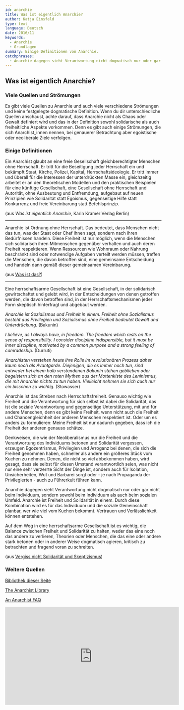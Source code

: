 ```yaml
---
id: anarchie
title: Was ist eigentlich Anarchie?
author: Katja Einsfeld
type: text
language: Deutsch
date: 2016/11
keywords:
  - Anarchie
  - Grundlagen
summary: Einige Definitionen von Anarchie.
catchphrases:
  - Anarchie dagegen sieht Verantwortung nicht dogmatisch nur oder gar nicht beim Individuum, sondern sowohl beim Individuum als auch beim sozialen Umfeld. Anarchie ist Freiheit und Solidarität in einem.
---
```


## Was ist eigentlich Anarchie?

### Viele Quellen und Strömungen

Es gibt viele Quellen zu Anarchie und auch viele verschiedene Strömungen und keine festgelegte dogmatische Definition. Wenn du dir unterschiedliche Quellen anschaust, achte darauf, dass Anarchie nicht als Chaos oder Gewalt definiert wird und das in der Definition sowohl solidarische als auch freiheitliche Aspekte vorkommen. Denn es gibt auch einige Strömungen, die sich Anarchist_innen nennen, bei genauerer Betrachtung aber egoistische oder neoliberale Ziele verfolgen.


### Einige Definitionen

Ein Anarchist glaubt an eine freie Gesellschaft gleichberechtigter Menschen ohne Herrschaft. Er tritt für die Beseitigung jeder Herrschaft ein und bekämpft Staat, Kirche, Polizei, Kapital, Herrschaftsideologie. Er tritt immer und überall für die Interessen der unterdrückten Masse ein, gleichzeitig arbeitet er an den theoretischen Modellen und den praktischen Beispielen für eine künftige Gesellschaft, eine Gesellschaft ohne Herrschaft und Autorität, ohne Ausbeutung und Entfremdung, aufgebaut auf neuen Prinzipien wie Solidarität statt Egoismus, gegenseitige Hilfe statt Konkurrenz und freie Vereinbarung statt Befehlsprinzip.

(aus *Was ist eigentlich Anarchie*, Karin Kramer Verlag Berlin)

---

Anarchie ist Ordnung ohne Herrschaft. Das bedeutet, dass Menschen nicht das tun, was der Staat oder Chef ihnen sagt, sondern nach ihren Bedürfnissen handeln. Diese Freiheit ist nur möglich, wenn die Menschen sich solidarisch ihren Mitmenschen gegenüber verhalten und auch deren Freiheit respektieren. Wenn Ressourcen wie Wohnraum oder Nahrung beschränkt sind oder notwendige Aufgaben verteilt werden müssen, treffen die Menschen, die davon betroffen sind, eine gemeinsame Entscheidung und handeln dann gemäß dieser gemeinsamen Vereinbarung.

(aus [Was ist das?](/wasistdas))

---

Eine herrschaftsarme Gesellschaft ist eine Gesellschaft, in der solidarisch gewirtschaftet und gelebt wird, in der Entscheidungen von denen getroffen werden, die davon betroffen sind, in der Herrschaftsmechanismen jeder Form skeptisch hinterfragt und abgebaut werden.

*Anarchie ist Sozialismus und Freiheit in einem. Freiheit ohne Sozialismus besteht aus Privilegien und Sozialismus ohne Freiheit bedeutet Gewalt und Unterdrückung.* (Bakunin)

*I believe, as I always have, in freedom. The freedom which rests on the sense of responsibility. I consider discipline indispensible, but it must be inner discipline, motivated by a common purpose and a strong feeling of comradeship.* (Durruti)

*Anarchisten verstehen heute ihre Rolle im revolutionären Prozess daher kaum noch als Avantgarde. Diejenigen, die es immer noch tun, sind entweder bei einem halb verstandenen Bakunin stehen geblieben oder begeistern sich an den roten Mythen aus der Mottenkiste des Leninismus, die mit Anarchie nichts zu tun haben. Vielleicht nehmen sie sich auch nur ein bisschen zu wichtig.* (Stowasser)

Anarchie ist das Streben nach Herrschaftsfreiheit. Genauso wichtig wie Freiheit und die Verantwortung für sich selbst ist dabei die Solidarität, das ist die soziale Verantwortung und gegenseitige Unterstützung, mit und für andere Menschen, denn es gibt keine Freiheit, wenn nicht auch die Freiheit und Chancengleichheit der anderen Menschen respektiert ist. Oder um es anders zu formulieren: Meine Freiheit ist nur dadurch gegeben, dass ich die Freiheit der anderen genauso schätze.

Denkweisen, die wie der Neoliberalismus nur die Freiheit und die Verantwortung des Individuums betonen und Solidarität vergessen, erzeugen Egozentrismus, Privilegien und Arroganz bei denen, die sich die Freiheit genommen haben, schneller als andere ein größeres Stück vom Kuchen zu nehmen. Denen, die nicht so viel abbekommen haben, wird gesagt, dass sie selbst für diesen Umstand verantwortlich seien, was nicht nur eine sehr verzerrte Sicht der Dinge ist, sondern auch für Isolation, Unsicherheiten, Wut und Barbarei sorgt oder - je nach Propaganda der Privilegierten - auch zu Führerkult führen kann.

Anarchie dagegen sieht Verantwortung nicht dogmatisch nur oder gar nicht beim Individuum, sondern sowohl beim Individuum als auch beim sozialen Umfeld. Anarchie ist Freiheit und Solidarität in einem. Durch diese Kombination wird es für das Individuum und die soziale Gemeinschaft planbar, wer wie viel vom Kuchen bekommt. Vertrauen und Verlässlichkeit können entstehen.

Auf dem Weg in eine herrschaftsarme Gesellschaft ist es wichtig, die Balance zwischen Freiheit und Solidarität zu halten, weder das eine noch das andere zu verlieren, Theorien oder Menschen, die das eine oder andere stark betonen oder in anderer Weise dogmatisch agieren, kritisch zu betrachten und fragend voran zu schreiten.

(aus [Vergiss nicht Solidarität und Skeptizismus](/texte/eso))


### Weitere Quellen

[Bibliothek dieser Seite](/bibliothek)

<a href="https://theanarchistlibrary.org" target="__blank">The Anarchist Library</a>

<a href="http://www.infoshop.org/AnarchistFAQIntro" target="__blank">An Anarchist FAQ</a>

<iframe width="560" height="315" src="https://www.youtube.com/embed/vQhYXg88AE8" frameborder="0" allowfullscreen></iframe>

